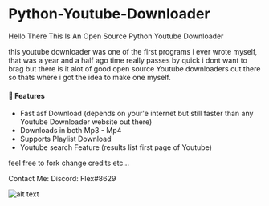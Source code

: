 # Python-Youtube-Downloader

Hello There This Is An Open Source Python Youtube Downloader

this youtube downloader was one of the first programs i ever wrote myself,
that was a year and a half ago time really passes by quick i dont want to brag
but there is it alot of good open source Youtube downloaders out there so thats
where i got the idea to make one myself.

<h4>📕 Features</h4>

<!-- BLOG-POST-LIST:START -->
- Fast asf Download (depends on your'e internet but still faster than any Youtube Downloader website out there)
- Downloads in both Mp3 - Mp4 
-  Supports Playlist Download
- Youtube search Feature (results list first page of Youtube)
<!-- BLOG-POST-LIST:END -->






feel free to fork change credits etc...

Contact Me:
Discord: Flex#8629

![alt text](https://cdn.discordapp.com/attachments/937168050564771870/938548662345277500/1.png)



